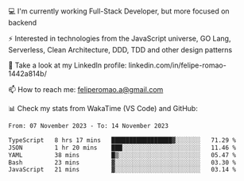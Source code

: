 💻 I'm currently working Full-Stack Developer, but more focused on backend

⚡ Interested in technologies from the JavaScript universe, GO Lang, Serverless, Clean Architecture, DDD, TDD and other design patterns

👥 Take a look at my LinkedIn profile: linkedin.com/in/felipe-romao-1442a814b/

📫 How to reach me: feliperomao.a@gmail.com

📊 Check my stats from WakaTime (VS Code) and GitHub:

<!--START_SECTION:waka-->

```txt
From: 07 November 2023 - To: 14 November 2023

TypeScript   8 hrs 17 mins   █████████████████▓░░░░░░░   71.29 %
JSON         1 hr 20 mins    ███░░░░░░░░░░░░░░░░░░░░░░   11.46 %
YAML         38 mins         █▒░░░░░░░░░░░░░░░░░░░░░░░   05.47 %
Bash         23 mins         ▓░░░░░░░░░░░░░░░░░░░░░░░░   03.30 %
JavaScript   21 mins         ▓░░░░░░░░░░░░░░░░░░░░░░░░   03.14 %
```

<!--END_SECTION:waka-->
